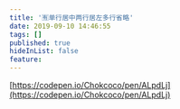 ```yaml
---
title: '🈶单行居中两行居左多行省略'
date: 2019-09-10 14:46:55
tags: []
published: true
hideInList: false
feature: 
---
```

[https://codepen.io/Chokcoco/pen/ALpdLj](https://codepen.io/Chokcoco/pen/ALpdLj)